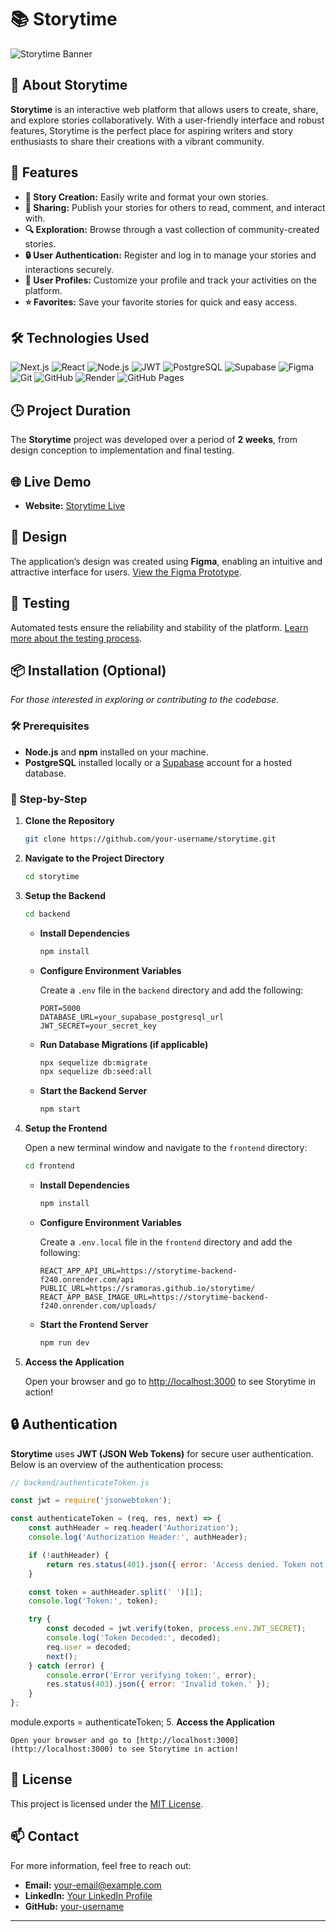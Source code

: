 # 📚 Storytime

![Storytime Banner](./frontend/Assets/banner.png)

## 📖 About Storytime

**Storytime** is an interactive web platform that allows users to create, share, and explore stories collaboratively. With a user-friendly interface and robust features, Storytime is the perfect place for aspiring writers and story enthusiasts to share their creations with a vibrant community.

## 🚀 Features

- **📝 Story Creation:** Easily write and format your own stories.
- **🔄 Sharing:** Publish your stories for others to read, comment, and interact with.
- **🔍 Exploration:** Browse through a vast collection of community-created stories.
- **🔒 User Authentication:** Register and log in to manage your stories and interactions securely.
- **👤 User Profiles:** Customize your profile and track your activities on the platform.
- **⭐ Favorites:** Save your favorite stories for quick and easy access.

## 🛠️ Technologies Used

![Next.js](https://img.shields.io/badge/Next.js-000000?style=for-the-badge&logo=next.js&logoColor=white)
![React](https://img.shields.io/badge/React-20232A?style=for-the-badge&logo=react&logoColor=61DAFB)
![Node.js](https://img.shields.io/badge/Node.js-339933?style=for-the-badge&logo=node.js&logoColor=white)
![JWT](https://img.shields.io/badge/JWT-000000?style=for-the-badge&logo=json-web-tokens&logoColor=white)
![PostgreSQL](https://img.shields.io/badge/PostgreSQL-4169E1?style=for-the-badge&logo=postgresql&logoColor=white)
![Supabase](https://img.shields.io/badge/Supabase-333333?style=for-the-badge&logo=supabase&logoColor=white)
![Figma](https://img.shields.io/badge/Figma-F24E1E?style=for-the-badge&logo=figma&logoColor=white)
![Git](https://img.shields.io/badge/Git-F05032?style=for-the-badge&logo=git&logoColor=white)
![GitHub](https://img.shields.io/badge/GitHub-181717?style=for-the-badge&logo=github&logoColor=white)
![Render](https://img.shields.io/badge/Render-000000?style=for-the-badge&logo=render&logoColor=white)
![GitHub Pages](https://img.shields.io/badge/GitHub%20Pages-181717?style=for-the-badge&logo=githubpages&logoColor=white)

## 🕒 Project Duration

The **Storytime** project was developed over a period of **2 weeks**, from design conception to implementation and final testing.

## 🌐 Live Demo

- **Website:** [Storytime Live]((https://sramoras.github.io/storytime/))

## 🎨 Design

The application’s design was created using **Figma**, enabling an intuitive and attractive interface for users. [View the Figma Prototype](https://www.figma.com/).

## 🧪 Testing

Automated tests ensure the reliability and stability of the platform. [Learn more about the testing process](#).

## 📦 Installation (Optional)

*For those interested in exploring or contributing to the codebase.*

### 🛠️ Prerequisites

- **Node.js** and **npm** installed on your machine.
- **PostgreSQL** installed locally or a [Supabase](https://supabase.com/) account for a hosted database.

### 🔧 Step-by-Step

1. **Clone the Repository**

    ```bash
    git clone https://github.com/your-username/storytime.git
    ```

2. **Navigate to the Project Directory**

    ```bash
    cd storytime
    ```

3. **Setup the Backend**

    ```bash
    cd backend
    ```

    - **Install Dependencies**

        ```bash
        npm install
        ```

    - **Configure Environment Variables**

        Create a `.env` file in the `backend` directory and add the following:

        ```env
        PORT=5000
        DATABASE_URL=your_supabase_postgresql_url
        JWT_SECRET=your_secret_key
        ```

    - **Run Database Migrations (if applicable)**

        ```bash
        npx sequelize db:migrate
        npx sequelize db:seed:all
        ```

    - **Start the Backend Server**

        ```bash
        npm start
        ```

4. **Setup the Frontend**

    Open a new terminal window and navigate to the `frontend` directory:

    ```bash
    cd frontend
    ```

    - **Install Dependencies**

        ```bash
        npm install
        ```

    - **Configure Environment Variables**

        Create a `.env.local` file in the `frontend` directory and add the following:

        ```env
        REACT_APP_API_URL=https://storytime-backend-f240.onrender.com/api
        PUBLIC_URL=https://sramoras.github.io/storytime/
        REACT_APP_BASE_IMAGE_URL=https://storytime-backend-f240.onrender.com/uploads/
        ```

    - **Start the Frontend Server**

        ```bash
        npm run dev
        ```

5. **Access the Application**

    Open your browser and go to [http://localhost:3000](http://localhost:3000) to see Storytime in action!

## 🔒 Authentication

**Storytime** uses **JWT (JSON Web Tokens)** for secure user authentication. Below is an overview of the authentication process:

```javascript
// backend/authenticateToken.js

const jwt = require('jsonwebtoken');

const authenticateToken = (req, res, next) => {
    const authHeader = req.header('Authorization');
    console.log('Authorization Header:', authHeader);

    if (!authHeader) {
        return res.status(401).json({ error: 'Access denied. Token not provided.' });
    }

    const token = authHeader.split(' ')[1];
    console.log('Token:', token);

    try {
        const decoded = jwt.verify(token, process.env.JWT_SECRET);
        console.log('Token Decoded:', decoded);
        req.user = decoded;
        next();
    } catch (error) {
        console.error('Error verifying token:', error);
        res.status(403).json({ error: 'Invalid token.' });
    }
};
```
module.exports = authenticateToken;
5. **Access the Application**

    Open your browser and go to [http://localhost:3000](http://localhost:3000) to see Storytime in action!

## 📄 License

This project is licensed under the [MIT License](./LICENSE).

## 📫 Contact

For more information, feel free to reach out:

- **Email:** your-email@example.com
- **LinkedIn:** [Your LinkedIn Profile](https://www.linkedin.com/in/your-profile)
- **GitHub:** [your-username](https://github.com/your-username)

---

